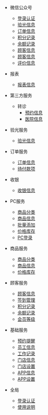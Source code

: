 - 微信公众号
    - [登录认证](/微信/登录认证.md)
    - [验光信息](/微信/验光信息.md)
    - [订单信息](/微信/订单信息.md)
    - [积分记录](/微信/积分记录.md)
    - [余额记录](/微信/余额记录.md)
    - [顾客信息](/微信/顾客信息.md)
    - [顾客信息](/微信/会员等级.md)
    - [评价信息](/微信/评价信息.md)
    

- 报表
    - [报表信息](/报表/报表信息.md)

- 第三方服务
    - 转诊
        - [预约信息](/第三方服务/转诊/预约信息.md)
        - [医院信息](/第三方服务/转诊/医院信息.md)

- 验光服务
    - [验光信息](/验光服务/验光信息.md)

- 订单服务
    - [订单信息](/订单服务/订单信息.md)
    - [待付款项](/订单服务/待付款项.md)

- 收银
    - [收银信息](/收银/收银信息.md)

- PC服务
    - [商品分类](/PC服务/商品分类.md)
    - [商品信息](/PC服务/商品信息.md)
    - [批量添加](/PC服务/批量添加.md)
    - [价格库存](/PC服务/价格库存.md)
    - [PC登录](/PC服务/登录.md)

- 商品服务
    - [商品分类](/商品服务/商品分类.md)
    - [商品信息](/商品服务/商品信息.md)
    - [价格库存](/商品服务/价格库存.md)

- 顾客服务
    - [顾客信息](/顾客服务/顾客信息.md)
    - [签到管理](/顾客服务/签到管理.md)
    - [积分记录](/顾客服务/积分记录.md)
    - [余额记录](/顾客服务/余额记录.md)
    - [会员等级](/顾客服务/会员等级.md)

- 基础服务
    - [预约提醒](/基础服务/预约提醒.md)
    - [员工信息](/基础服务/员工信息.md)
    - [工作记录](/基础服务/工作记录.md)    
    - [门店信息](/基础服务/门店信息.md)
    - [门店设置](/基础服务/门店设置.md)
    - [APP信息](/基础服务/App信息.md)
    - [APP设置](/基础服务/App设置.md)

- 全局
    - [登录认证](/全局/登录认证.md)
    - [使用说明](/全局/使用说明.md)
